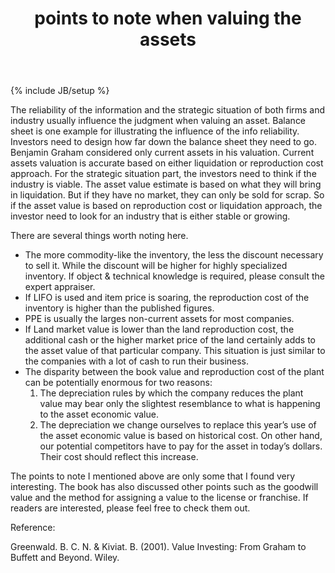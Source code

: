 ﻿---
layout: post
title: "points to note when valuing the assets"
description: ""
category: Value Investing
tags: [Value Investing, Equity, Fundamental Analysis]
---
{% include JB/setup %}

The reliability of the information and the strategic situation of both firms and industry usually influence the judgment when valuing an asset. Balance sheet is one example for illustrating the influence of the info reliability. Investors need to design how far down the balance sheet they need to go. Benjamin Graham considered only current assets in his valuation. Current assets valuation is accurate based on either liquidation or reproduction cost approach. For the strategic situation part, the investors need to think if the industry is viable. The asset value estimate is based on what they will bring in liquidation. But if they have no market, they can only be sold for scrap. So if the asset value is based on reproduction cost or liquidation approach, the investor need to look for an industry that is either stable or growing.

There are several things worth noting here.

- The more commodity-like the inventory, the less the discount necessary to sell it. While the discount will be higher for highly specialized inventory. If object & technical knowledge is required, please consult the expert appraiser.
- If LIFO is used and item price is soaring, the reproduction cost of the inventory is higher than the published figures.
- PPE is usually the larges non-current assets for most companies.
- If Land market value is lower than the land reproduction cost, the additional cash or the higher market price of the land certainly adds to the asset value of that particular company. This situation is just similar to the companies with a lot of cash to run their business.
- The disparity between the book value and reproduction cost of the plant can be potentially enormous for two reasons:
  1. The depreciation rules by which the company reduces the plant value may bear only the slightest resemblance to what is happening to the asset economic value.
  2. The depreciation we change ourselves to replace this year’s use of the asset economic value is based on historical cost. On other hand, our potential competitors have to pay for the asset in today’s dollars. Their cost should reflect this increase.

The points to note I mentioned above are only some that I found very interesting. The book has also discussed other points such as the goodwill value and the method for assigning a value to the license or franchise. If readers are interested, please feel free to check them out.

Reference:

Greenwald. B. C. N. & Kiviat. B. (2001). Value Investing: From Graham to Buffett and Beyond. Wiley.
